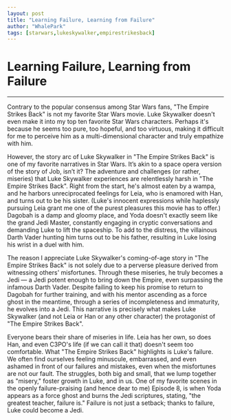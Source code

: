 ```yaml
---
layout: post
title: "Learning Failure, Learning from Failure"
author: "WhalePark"
tags: [starwars,lukeskywalker,empirestrikesback]
---
```


# Learning Failure, Learning from Failure
---

Contrary to the popular consensus among Star Wars fans, "The Empire Strikes Back" is not my favorite Star Wars movie. Luke Skywalker doesn't even make it into my top ten favorite Star Wars characters. Perhaps it's because he seems too pure, too hopeful, and too virtuous, making it difficult for me to perceive him as a multi-dimensional character and truly empathize with him.

However, the story arc of Luke Skywalker in "The Empire Strikes Back" is one of my favorite narratives in Star Wars. It’s akin to a space opera version of the story of Job, isn’t it? The adventure and challenges (or rather, miseries) that Luke Skywalker experiences are relentlessly harsh in "The Empire Strikes Back". Right from the start, he's almost eaten by a wampa, and he harbors unreciprocated feelings for Leia, who is enamored with Han, and turns out to be his sister. (Luke's innocent expressions while haplessly pursuing Leia grant me one of the purest pleasures this movie has to offer.) Dagobah is a damp and gloomy place, and Yoda doesn't exactly seem like the grand Jedi Master, constantly engaging in cryptic conversations and demanding Luke to lift the spaceship. To add to the distress, the villainous Darth Vader hunting him turns out to be his father, resulting in Luke losing his wrist in a duel with him.

The reason I appreciate Luke Skywalker's coming-of-age story in "The Empire Strikes Back" is not solely due to a perverse pleasure derived from witnessing others' misfortunes. Through these miseries, he truly becomes a Jedi — a Jedi potent enough to bring down the Empire, even surpassing the infamous Darth Vader. Despite failing to keep his promise to return to Dagobah for further training, and with his mentor ascending as a force ghost in the meantime, through a series of incompleteness and immaturity, he evolves into a Jedi. This narrative is precisely what makes Luke Skywalker (and not Leia or Han or any other character) the protagonist of "The Empire Strikes Back".

Everyone bears their share of miseries in life. Leia has her own, so does Han, and even C3PO's life (if we can call it that) doesn't seem too comfortable. What "The Empire Strikes Back" highlights is Luke's failure. We often find ourselves feeling minuscule, embarrassed, and even ashamed in front of our failures and mistakes, even when the misfortunes are not our fault. The struggles, both big and small, that we lump together as "misery," foster growth in Luke, and in us. One of my favorite scenes in the openly failure-praising (and hence dear to me) Episode 8, is when Yoda appears as a force ghost and burns the Jedi scriptures, stating, "the greatest teacher, failure is." Failure is not just a setback; thanks to failure, Luke could become a Jedi.
